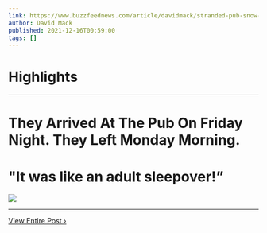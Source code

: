 ```yaml
---
link: https://www.buzzfeednews.com/article/davidmack/stranded-pub-snow-england
author: David Mack
published: 2021-12-16T00:59:00
tags: []
---
```

# Highlights


---
# They Arrived At The Pub On Friday Night. They Left Monday Morning.
# "It was like an adult sleepover!”

![](https://img.buzzfeed.com/buzzfeed-static/static/2021-12/15/22/campaign_images/f3cbb960f29e/they-arrived-at-the-pub-on-friday-night-they-left-2-5983-1639609136-37_dblbig.jpg)

---

[View Entire Post ›](https://www.buzzfeednews.com/article/davidmack/stranded-pub-snow-england)
